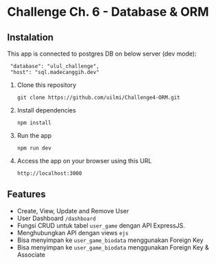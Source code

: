 # Challenge Ch. 6 - Database & ORM

## Instalation

This app is connected to postgres DB on below server (dev mode):

     "database": "ulul_challenge",
     "host": "sql.madecanggih.dev"

1. Clone this repository

   `git clone https://github.com/uilmi/Challenge4-ORM.git`

2. Install dependencies

   `npm install`

3. Run the app

   `npm run dev`

4. Access the app on your browser using this URL

   `http://localhost:3000`

## Features

- Create, View, Update and Remove User
- User Dashboard `/dashboard`
- Fungsi CRUD untuk tabel `user_game` dengan API ExpressJS.
- Menghubungkan API dengan views `ejs`
- Bisa menyimpan ke `user_game_biodata` menggunakan Foreign Key
- Bisa menyimpan ke `user_game_biodata` menggunakan Foreign Key & Associate
